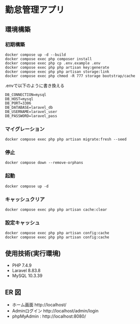 # 勤怠管理アプリ

## 環境構築

### 初期構築
```
docker compose up -d --build
docker compose exec php composer install
docker compose exec php cp .env.example .env
docker compose exec php php artisan key:generate
docker compose exec php php artisan storage:link
docker compose exec php chmod -R 777 storage bootstrap/cache
```

.envで以下のように書き換える
```
DB_CONNECTION=mysql
DB_HOST=mysql
DB_PORT=3306
DB_DATABASE=laravel_db
DB_USERNAME=laravel_user
DB_PASSWORD=laravel_pass
```

### マイグレーション
```
docker compose exec php php artisan migrate:fresh --seed
```

### 停止
```
docker compose down --remove-orphans
```

### 起動
```
docker compose up -d
```

### キャッシュクリア
```
docker compose exec php php artisan cache:clear
```

### 設定キャッシュ
```
docker compose exec php php artisan config:cache 
docker compose exec php php artisan config:cache
```

## 使用技術(実行環境)
- PHP 7.4.9
- Laravel 8.83.8
- MySQL 10.3.39

## ER 図



- ホーム画面 http://localhost/
- Adminログイン http://localhost/admin/login
- phpMyAdmin : http://localhost:8080/
